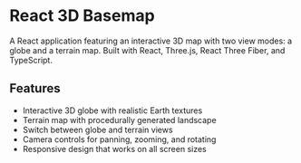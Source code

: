 # React 3D Basemap

A React application featuring an interactive 3D map with two view modes: a globe and a terrain map. Built with React, Three.js, React Three Fiber, and TypeScript.

## Features

- Interactive 3D globe with realistic Earth textures
- Terrain map with procedurally generated landscape
- Switch between globe and terrain views
- Camera controls for panning, zooming, and rotating
- Responsive design that works on all screen sizes
